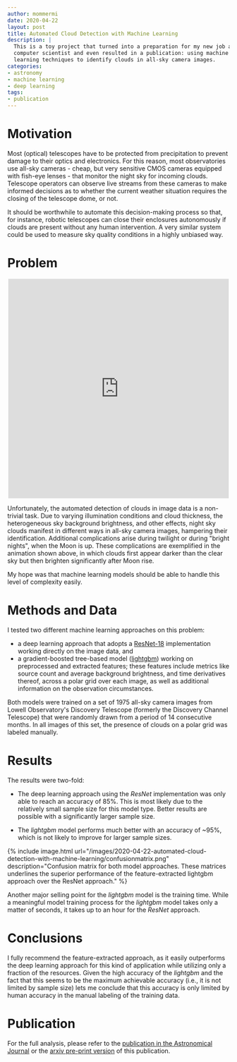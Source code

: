 ```yaml
---
author: mommermi
date: 2020-04-22 
layout: post
title: Automated Cloud Detection with Machine Learning
description: |
  This is a toy project that turned into a preparation for my new job as
  computer scientist and even resulted in a publication: using machine
  learning techniques to identify clouds in all-sky camera images.
categories:
- astronomy
- machine learning
- deep learning
tags:
- publication
---
```


# Motivation

Most (optical) telescopes have to be protected from precipitation to
prevent damage to their optics and electronics. For this reason, most
observatories use all-sky cameras - cheap, but very sensitive CMOS
cameras equipped with fish-eye lenses - that monitor the night sky for
incoming clouds. Telescope operators can observe live streams from these
cameras to make informed decisions as to whether the current weather
situation requires the closing of the telescope dome, or not.

It should be worthwhile to automate this decision-making process so
that, for instance, robotic telescopes can close their enclosures
autonomously if clouds are present without any human intervention. A
very similar system could be used to measure sky quality conditions in
a highly unbiased way.

# Problem

<p align="center">
<iframe src="https://player.vimeo.com/video/410776698" width="500"
height="498" frameborder="0" allow="autoplay; fullscreen"
allowfullscreen></iframe></p>

Unfortunately, the automated detection of clouds in image data is a
non-trivial task. Due to varying illumination conditions and cloud
thickness, the heterogeneous sky background brightness, and other
effects, night sky clouds manifest in different ways in all-sky camera
images, hampering their identification. Additional complications arise
during twilight or during "bright nights", when the Moon is up. These
complications are exemplified in the animation shown above, in which
clouds first appear darker than the clear sky but then brighten
significantly after Moon rise.

My hope was that machine learning models should be able to handle this
level of complexity easily.

# Methods and Data

I tested two different machine learning approaches on this problem:
* a deep learning approach that adopts a
  [ResNet-18](https://arxiv.org/abs/1512.03385) implementation working 
  directly on the image data, and
* a gradient-boosted tree-based model
  ([lightgbm](https://github.com/microsoft/LightGBM)) working on
  preprocessed and extracted features; these features include metrics like
  source count and average background brightness, and time derivatives
  thereof, across a polar grid over each image, as well as additional
  information on the observation circumstances.
  
Both models were trained on a set of 1975 all-sky camera images from Lowell
Observatory's Discovery Telescope (formerly the Discovery Channel Telescope)
that were randomly drawn from a period of 14 consecutive months. In all images of this set, the presence of clouds on a polar grid was labeled manually.

# Results

The results were two-fold:

* The deep learning approach using the *ResNet* implementation was
  only able to reach an accuracy of 85%. This is most likely due to
  the relatively small sample size for this model type. Better results
  are possible with a significantly larger sample size.

* The *lightgbm* model performs much better with an accuracy of ~95%,
  which is not likely to improve for larger sample sizes.

{% include image.html
url="/images/2020-04-22-automated-cloud-detection-with-machine-learning/confusionmatrix.png"
description="Confusion matrix for both model approaches. These matrices underlines the superior performance of the feature-extracted lightgbm approach over the ResNet approach." %}

Another major selling point for the *lightgbm* model is the training
time. While a meaningful model training process for the *lightgbm*
model takes only a matter of seconds, it takes up to an hour for the
*ResNet* approach.

# Conclusions

I fully recommend the feature-extracted approach, as it easily
outperforms the deep learning approach for this kind of application
while utilizing only a fraction of the resources. Given the high
accuracy of the *lightgbm* and the fact that this seems to be the
maximum achievable accuracy (i.e., it is not limited by sample size)
lets me conclude that this accuracy is only limited by human accuracy
in the manual labeling of the training data.

# Publication

For the full analysis, please refer to the [publication in the
Astronomical Journal](https://iopscience.iop.org/article/10.3847/1538-3881/ab744f) or the [arxiv pre-print version](https://arxiv.org/abs/2003.11109) of this publication.



